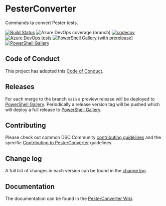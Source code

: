 # PesterConverter

Commands ta convert Pester tests.

[![Build Status](https://dev.azure.com/viscalyx/PesterConverter/_apis/build/status/viscalyx.PesterConverter?branchName=main)](https://dev.azure.com/viscalyx/PesterConverter/_build/latest?definitionId=33&branchName=main)
![Azure DevOps coverage (branch)](https://img.shields.io/azure-devops/coverage/viscalyx/PesterConverter/33/main)
[![codecov](https://codecov.io/gh/viscalyx/PesterConverter/branch/main/graph/badge.svg)](https://codecov.io/gh/viscalyx/PesterConverter)
[![Azure DevOps tests](https://img.shields.io/azure-devops/tests/viscalyx/PesterConverter/33/main)](https://viscalyx.visualstudio.com/PesterConverter/_test/analytics?definitionId=33&contextType=build)
[![PowerShell Gallery (with prerelease)](https://img.shields.io/powershellgallery/vpre/PesterConverter?label=PesterConverter%20Preview)](https://www.powershellgallery.com/packages/PesterConverter/)
[![PowerShell Gallery](https://img.shields.io/powershellgallery/v/PesterConverter?label=PesterConverter)](https://www.powershellgallery.com/packages/PesterConverter/)

## Code of Conduct

This project has adopted this [Code of Conduct](CODE_OF_CONDUCT.md).

## Releases

For each merge to the branch `main` a preview release will be
deployed to [PowerShell Gallery](https://www.powershellgallery.com/).
Periodically a release version tag will be pushed which will deploy a
full release to [PowerShell Gallery](https://www.powershellgallery.com/).

## Contributing

Please check out common DSC Community [contributing guidelines](https://dsccommunity.org/guidelines/contributing)
and the specific [Contributing to PesterConverter](https://github.com/viscalyx/PesterConverter/blob/main/CONTRIBUTING.md)
guidelines.

## Change log

A full list of changes in each version can be found in the [change log](CHANGELOG.md).

## Documentation

The documentation can be found in the [PesterConverter Wiki](https://github.com/viscalyx/PesterConverter/wiki).
